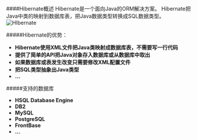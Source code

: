 ####Hibernate概述
Hibernate是一个面向Java的ORM解决方案。
Hibernate把Java中类的映射到数据库表，把Java数据类型转换成SQL数据类型。
![HIbernate](http://www.tutorialspoint.com/images/hibernate_position.jpg)

#####Hibernate的优势：
- **Hibernate使用XML文件把Java类映射成数据库表，不需要写一行代码**
- **提供了简单的API把Java对象存入数据库或从数据库中取出**
- **如果数据库或表发生改变只需要修改XML配置文件**
- **把SQL类型抽象出Java类型**
- **...**

#####支持的数据库
- **HSQL Database Engine**
- **DB2**
- **MySQL**
- **PostgreSQL**
- **FrontBase**
- **...**

